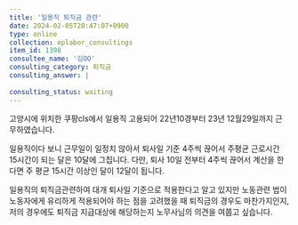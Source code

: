 ```yaml
---
title: '일용직 퇴직금 관련'
date: 2024-02-05T20:47:07+0900
type: online
collection: eplabor_consultings
item_id: 1398
consultee_name: '김OO'
consulting_category: 퇴직금
consulting_answer: |
    
consulting_status: waiting
---
```


고양시에 위치한 쿠팡cls에서 일용직 고용되어 22년10경부터 23년 12월29일까지 근무하였습니다. 

일용직이다 보니 근무일이 일정치 않아서 퇴사일 기준 4주씩 끊어서 주평균 근로시간 15시간이 되는 달은 10달에 그칩니다. 다만, 퇴사 10일 전부터 4주씩 끊어서 계산을 한다면 주 평균 15시간 이상인 달이 12달이 됩니다. 

일용직의 퇴직금관련하여 대개 퇴사일 기준으로 적용한다고 알고 있지만 노동관련 법이 노동자에게 유리하게 적용되어야 하는 점을 고려했을 때 퇴직금의 경우도 마찬가지인지, 저의 경우에도 퇴직금 지급대상에 해당하는지 노무사님의 의견을 여쭙고 싶습니다. 
